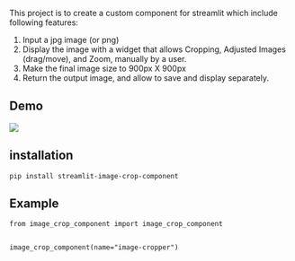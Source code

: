 This project is to create a custom component for streamlit which include following features:

1.	Input a jpg image (or png)
2.	Display the image with a widget that allows Cropping, Adjusted Images (drag/move), and Zoom, manually by a user.
3.	Make the final image size to 900px X 900px 
4.	Return the output image, and allow to save and display separately. 




## Demo

![](./assets/demo.gif)

## installation

```pip install streamlit-image-crop-component```

## Example

```
from image_crop_component import image_crop_component


image_crop_component(name="image-cropper")
```
